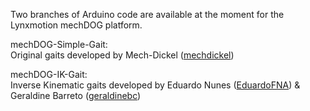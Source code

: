 Two branches of Arduino code are available at the moment for the Lynxmotion mechDOG platform.

mechDOG-Simple-Gait:<br>
Original gaits developed by Mech-Dickel ([mechdickel](https://github.com/mechdickel))

mechDOG-IK-Gait:<br>
Inverse Kinematic gaits developed by Eduardo Nunes ([EduardoFNA](https://github.com/EduardoFNA)) & Geraldine Barreto ([geraldinebc](https://github.com/geraldinebc))
